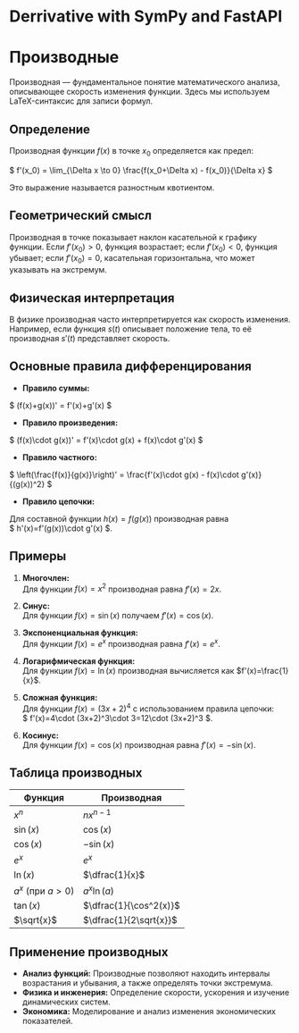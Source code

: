 # Derrivative with SymPy and FastAPI

# Производные

Производная — фундаментальное понятие математического анализа, описывающее скорость изменения функции. Здесь мы используем LaTeX-синтаксис для записи формул.

## Определение

Производная функции $f(x)$ в точке $x_0$ определяется как предел:
 
$ f'(x_0) = \lim_{\Delta x \to 0} \frac{f(x_0+\Delta x) - f(x_0)}{\Delta x} $

Это выражение называется разностным квотиентом.

## Геометрический смысл

Производная в точке показывает наклон касательной к графику функции. Если $f'(x_0) > 0$, функция возрастает; если $f'(x_0) < 0$, функция убывает; если $f'(x_0) = 0$, касательная горизонтальна, что может указывать на экстремум.

## Физическая интерпретация

В физике производная часто интерпретируется как скорость изменения. Например, если функция $s(t)$ описывает положение тела, то её производная $s'(t)$ представляет скорость.

## Основные правила дифференцирования

- **Правило суммы:**

$ (f(x)+g(x))' = f'(x)+g'(x) $

- **Правило произведения:**

$ (f(x)\cdot g(x))' = f'(x)\cdot g(x) + f(x)\cdot g'(x) $

- **Правило частного:**

$ \left(\frac{f(x)}{g(x)}\right)' = \frac{f'(x)\cdot g(x) - f(x)\cdot g'(x)}{(g(x))^2} $

- **Правило цепочки:**

Для составной функции $h(x)=f(g(x))$ производная равна  
$ h'(x)=f'(g(x))\cdot g'(x) $.

## Примеры

1. **Многочлен:**  
   Для функции $f(x)=x^2$ производная равна $f'(x)=2x$.

2. **Синус:**  
   Для функции $f(x)=\sin(x)$ получаем $f'(x)=\cos(x)$.

3. **Экспоненциальная функция:**  
   Для функции $f(x)=e^x$ производная равна $f'(x)=e^x$.

4. **Логарифмическая функция:**  
   Для функции $f(x)=\ln(x)$ производная вычисляется как $f'(x)=\frac{1}{x}$.

5. **Сложная функция:**  
   Для функции $f(x)=(3x+2)^4$ с использованием правила цепочки:  
   $ f'(x)=4\cdot (3x+2)^3\cdot 3=12\cdot (3x+2)^3 $.

6. **Косинус:**  
   Для функции $f(x)=\cos(x)$ производная равна $f'(x)=-\sin(x)$.

## Таблица производных

| Функция                     | Производная                                  |
|-----------------------------|----------------------------------------------|
| $x^n$                       | $nx^{n-1}$                                   |
| $\sin(x)$                   | $\cos(x)$                                    |
| $\cos(x)$                   | $-\sin(x)$                                   |
| $e^x$                       | $e^x$                                        |
| $\ln(x)$                   | $\dfrac{1}{x}$                               |
| $a^x$ (при $a>0$)           | $a^x\ln(a)$                                  |
| $\tan(x)$                   | $\dfrac{1}{\cos^2(x)}$                        |
| $\sqrt{x}$                  | $\dfrac{1}{2\sqrt{x}}$                        |

## Применение производных

- **Анализ функций:** Производные позволяют находить интервалы возрастания и убывания, а также определять точки экстремума.
- **Физика и инженерия:** Определение скорости, ускорения и изучение динамических систем.
- **Экономика:** Моделирование и анализ изменения экономических показателей.
